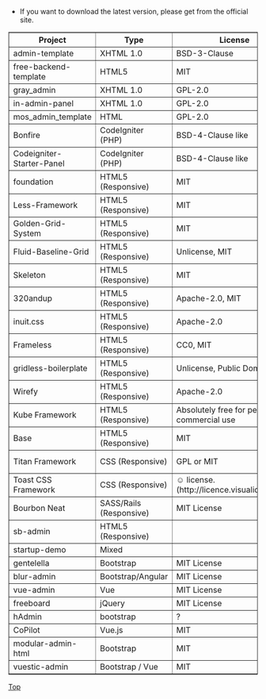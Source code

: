 <a name="Top"></a>

* If you want to download the latest version, please get from the official site.

<table border="1" cellpadding="6">
<thead>
<tr>
    <th>Project</th>
    <th>Type</th>
    <th>License</th>
    <th>URL</th>
</tr>
</thead>
<tbody>
<tr>
    <td>admin-template</td>
    <td>XHTML 1.0</td>
    <td>BSD-3-Clause</td>
    <td>https://github.com/ThePixelDeveloper/admin-template</td>
</tr>
<tr>
    <td>free-backend-template</td>
    <td>HTML5</td>
    <td>MIT</td>
    <td>https://github.com/jaceju/free-backend-template</td>
</tr>
<tr>
    <td>gray_admin</td>
    <td>XHTML 1.0</td>
    <td>GPL-2.0</td>
    <td>http://visztpeter.me/grayadmin/</td>
</tr>
<tr>
    <td>in-admin-panel</td>
    <td>XHTML 1.0</td>
    <td>GPL-2.0</td>
    <td>http://indeziner.com/freecsstemplates/in-admin-panel</td>
</tr>
<tr>
    <td>mos_admin_template</td>
    <td>HTML</td>
    <td>GPL-2.0</td>
    <td>http://arirusmanto.com/free-mos-admin-css-template</td>
</tr>
<tr>
    <td>Bonfire</td>
    <td>CodeIgniter (PHP)</td>
    <td>BSD-4-Clause like</td>
    <td>https://github.com/ci-bonfire/Bonfire</td>
</tr>
<tr>
    <td>Codeigniter-Starter-Panel</td>
    <td>CodeIgniter (PHP)</td>
    <td>BSD-4-Clause like</td>
    <td>https://github.com/freyk/Codeigniter-Starter-Panel</td>
</tr>
<tr>
    <td>foundation</td>
    <td>HTML5 (Responsive)</td>
    <td>MIT</td>
    <td>https://github.com/zurb/foundation</td>
</tr>
<tr>
    <td>Less-Framework</td>
    <td>HTML5 (Responsive)</td>
    <td>MIT</td>
    <td>https://github.com/jonikorpi/Less-Framework</td>
</tr>
<tr>
    <td>Golden-Grid-System</td>
    <td>HTML5 (Responsive)</td>
    <td>MIT</td>
    <td>https://github.com/jonikorpi/Golden-Grid-System</td>
</tr>
<tr>
    <td>Fluid-Baseline-Grid</td>
    <td>HTML5 (Responsive)</td>
    <td>Unlicense, MIT</td>
    <td>https://github.com/thedayhascome/Fluid-Baseline-Grid</td>
</tr>
<tr>
    <td>Skeleton</td>
    <td>HTML5 (Responsive)</td>
    <td>MIT</td>
    <td>https://github.com/dhgamache/Skeleton</td>
</tr>
<tr>
    <td>320andup</td>
    <td>HTML5 (Responsive)</td>
    <td>Apache-2.0, MIT</td>
    <td>https://github.com/malarkey/320andup</td>
</tr>
<tr>
    <td>inuit.css</td>
    <td>HTML5 (Responsive)</td>
    <td>Apache-2.0</td>
    <td>https://github.com/csswizardry/inuit.css</td>
</tr>
<tr>
    <td>Frameless</td>
    <td>HTML5 (Responsive)</td>
    <td>CC0, MIT</td>
    <td>https://github.com/jonikorpi/Frameless</td>
</tr>
<tr>
    <td>gridless-boilerplate</td>
    <td>HTML5 (Responsive)</td>
    <td>Unlicense, Public Domain, MIT</td>
    <td>https://github.com/thatcoolguy/gridless-boilerplate.git</td>
</tr>
<tr>
    <td>Wirefy</td>
    <td>HTML5 (Responsive)</td>
    <td>Apache-2.0</td>
    <td>https://github.com/cjdsie/wirefy</td>
</tr>
<tr>
    <td>Kube Framework</td>
    <td>HTML5 (Responsive)</td>
    <td>Absolutely free for personal or commercial use</td>
    <td>http://imperavi.com/kube/</td>
</tr>
<tr>
    <td>Base</td>
    <td>HTML5 (Responsive)</td>
    <td>MIT</td>
    <td>https://github.com/matthewhartman/base</td>
</tr>
<tr>
    <td>Titan Framework</td>
    <td>CSS (Responsive)</td>
    <td>GPL or MIT</td>
    <td>http://titanthemes.com/titan-framework-a-css-framework-for-responsive-web-designs</td>
</tr>
<tr>
    <td>Toast CSS Framework</td>
    <td>CSS (Responsive)</td>
    <td>☺ license. (http://licence.visualidiot.com/)</td>
    <td>https://github.com/daneden/Toast</td>
</tr>
<tr>
    <td>Bourbon Neat</td>
    <td>SASS/Rails (Responsive)</td>
    <td>MIT License</td>
    <td>https://github.com/thoughtbot/neat</td>
</tr>
<tr>
    <td>sb-admin</td>
    <td>HTML5 (Responsive)</td>
    <td></td>
    <td>https://github.com/IronSummitMedia/startbootstrap/tree/master/templates</td>
</tr>
<tr>
    <td>startup-demo</td>
    <td>Mixed</td>
    <td></td>
    <td>https://github.com/designmodo/startup-demo</td>
</tr>
<tr>
    <td>gentelella</td>
    <td>Bootstrap</td>
    <td>MIT License</td>
    <td>https://github.com/puikinsh/gentelella</td>
</tr>
<tr>
    <td>blur-admin</td>
    <td>Bootstrap/Angular</td>
    <td>MIT License</td>
    <td>https://github.com/akveo/blur-admin</td>
</tr>
<tr>
    <td>vue-admin</td>
    <td>Vue</td>
    <td>MIT License</td>
    <td>https://github.com/fundon/vue-admin</td>
</tr>
<tr>
    <td>freeboard</td>
    <td>jQuery</td>
    <td>MIT License</td>
    <td>https://github.com/Freeboard/freeboard</td>
</tr>
<tr>
    <td>hAdmin</td>
    <td>bootstrap</td>
    <td>?</td>
    <td>https://github.com/fzninja/hAdmin</td>
</tr>
<tr>
    <td>CoPilot</td>
    <td>Vue.js</td>
    <td>MIT</td>
    <td>https://github.com/misterGF/CoPilot</td>
</tr>
<tr>
    <td>modular-admin-html</td>
    <td>Bootstrap</td>
    <td>MIT</td>
    <td>https://github.com/modularcode/modular-admin-html</td>
</tr>
<tr>
    <td>vuestic-admin</td>
    <td>Bootstrap / Vue</td>
    <td>MIT</td>
    <td>https://github.com/epicmaxco/vuestic-admin</td>
</tr>
</tbody>
</table>

[Top](#Top)
